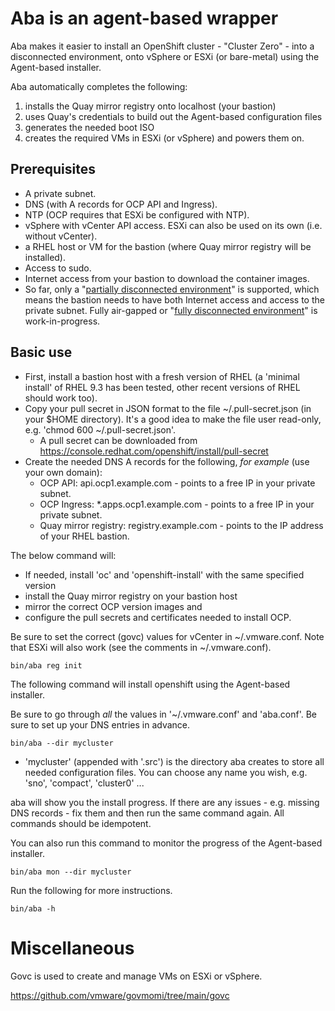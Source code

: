 # Aba is an agent-based wrapper

Aba makes it easier to install an OpenShift cluster - "Cluster Zero" - into a disconnected environment, onto vSphere or ESXi (or bare-metal) using the Agent-based installer.

Aba automatically completes the following:
  1. installs the Quay mirror registry onto localhost (your bastion) 
  1. uses Quay's credentials to build out the Agent-based configuration files
  1. generates the needed boot ISO
  1. creates the required VMs in ESXi (or vSphere) and powers them on. 

## Prerequisites

- A private subnet.
- DNS (with A records for OCP API and Ingress).
- NTP (OCP requires that ESXi be configured with NTP).
- vSphere with vCenter API access.  ESXi can also be used on its own (i.e. without vCenter).
- a RHEL host or VM for the bastion (where Quay mirror registry will be installed). 
- Access to sudo.
- Internet access from your bastion to download the container images.
- So far, only a "[partially disconnected environment](https://docs.openshift.com/container-platform/4.14/installing/disconnected_install/installing-mirroring-disconnected.html#mirroring-image-set-partial)" is supported, which means the bastion needs to have both Internet access and access to the private subnet.  Fully air-gapped or "[fully disconnected environment](https://docs.openshift.com/container-platform/4.14/installing/disconnected_install/installing-mirroring-disconnected.html#mirroring-image-set-full)" is work-in-progress. 

## Basic use 

- First, install a bastion host with a fresh version of RHEL (a 'minimal install' of RHEL 9.3 has been tested, other recent versions of RHEL should work too).  
- Copy your pull secret in JSON format to the file ~/.pull-secret.json (in your $HOME directory).  It's a good idea to make the file user read-only, e.g. 'chmod 600 ~/.pull-secret.json'.
  - A pull secret can be downloaded from https://console.redhat.com/openshift/install/pull-secret
- Create the needed DNS A records for the following, *for example* (use your own domain):
  - OCP API: api.ocp1.example.com - points to a free IP in your private subnet. 
  - OCP Ingress: *.apps.ocp1.example.com - points to a free IP in your private subnet. 
  - Quay mirror registry: registry.example.com - points to the IP address of your RHEL bastion. 

The below command will:
  - If needed, install 'oc' and 'openshift-install' with the same specified version
  - install the Quay mirror registry on your bastion host
  - mirror the correct OCP version images and 
  - configure the pull secrets and certificates needed to install OCP. 

Be sure to set the correct (govc) values for vCenter in ~/.vmware.conf.  Note that ESXi will also work (see the comments in ~/.vmware.conf).

```
bin/aba reg init 
```

The following command will install openshift using the Agent-based installer. 

Be sure to go through *all* the values in '~/.vmware.conf' and 'aba.conf'. Be sure to set up your DNS entries in advance. 

```
bin/aba --dir mycluster
```

- 'mycluster' (appended with '.src') is the directory aba creates to store all needed configuration files.  You can choose any name you wish, e.g. 'sno', 'compact', 'cluster0' ...

aba will show you the install progress.  If there are any issues - e.g. missing DNS records - fix them and then run the same command again.  All commands should be idempotent.

You can also run this command to monitor the progress of the Agent-based installer.

```
bin/aba mon --dir mycluster
```

Run the following for more instructions.

```
bin/aba -h 
```



# Miscellaneous

Govc is used to create and manage VMs on ESXi or vSphere.

https://github.com/vmware/govmomi/tree/main/govc

